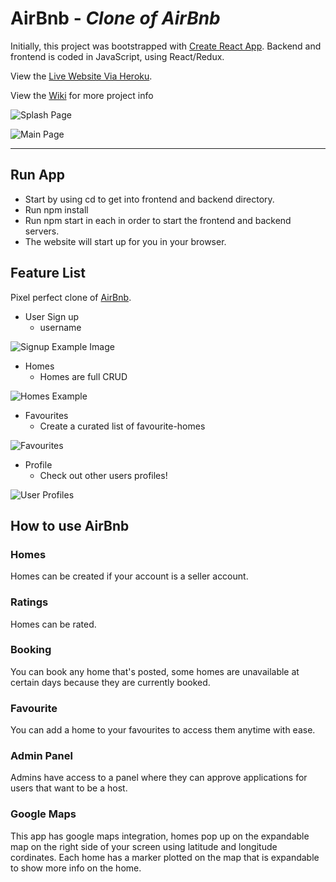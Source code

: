 # AirBnb - *Clone of AirBnb*

Initially, this project was bootstrapped with [Create React App](https://github.com/facebook/create-react-app). Backend and frontend is coded in JavaScript, using React/Redux. 

View the [Live Website Via Heroku](https://aa-airbnb.herokuapp.com/).

View the [Wiki](https://github.com/nebbb/daproject/wiki) for more project info

![Splash Page](https://i.imgur.com/qJGAkDn.png)

![Main Page](https://i.imgur.com/WXupdss.png)

---

## Run App

- Start by using cd to get into frontend and backend directory.
- Run npm install
- Run npm start in each in order to start the frontend and backend servers.
- The website will start up for you in your browser.

## Feature List

Pixel perfect clone of [AirBnb](http://airbnb.com).

* User Sign up
    - username

![Signup Example Image](https://i.imgur.com/RlBtIOL.png)

* Homes
    - Homes are full CRUD

![Homes Example](https://i.imgur.com/l5et6GY.png)

* Favourites 
    - Create a curated list of favourite-homes

![Favourites](https://i.imgur.com/XQ4YAeh.png)

* Profile
    - Check out other users profiles!

![User Profiles](https://i.imgur.com/ao98lha.png)



## How to use AirBnb

### Homes

Homes can be created if your account is a seller account.

### Ratings

Homes can be rated.

### Booking

You can book any home that's posted, some homes are unavailable at certain days because they are currently booked.

### Favourite

You can add a home to your favourites to access them anytime with ease.

### Admin Panel

Admins have access to a panel where they can approve applications for users that want to be a host.

### Google Maps

This app has google maps integration, homes pop up on the expandable map on the right side of your screen using latitude and longitude cordinates. Each home has a marker plotted on the map that is expandable to show more info on the home.
